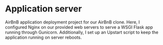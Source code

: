 # Application server

AirBnB application deployment project for our AirBnB clone.
Here, I configured Nginx on our provided web servers to serve a WSGI Flask app running through Gunicorn. Additionally, I set up an
Upstart script to keep the application running on server reboots.

